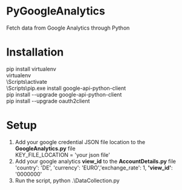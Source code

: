 # PyGoogleAnalytics
Fetch data from Google Analytics through Python

# Installation
pip install virtualenv <br/>
virtualenv <your-env-name>  <br/>
<your-env-name>\Scripts\activate  <br/>
<your-env-name>\Scripts\pip.exe install google-api-python-client  <br/>
pip install --upgrade google-api-python-client  <br/>
pip install --upgrade oauth2client  <br/>

# Setup
1. Add your google credential JSON file location to the <b>GoogleAnalytics.py</b> file <br/>
  KEY_FILE_LOCATION = 'your json file' <br/>
2. Add your google analytics <b>view_id</b> to the <b>AccountDetails.py</b> file  <br/>
  'country': 'DE', 'currency': 'EURO','exchange_rate': 1, <b>'view_id'</b>: '0000000' <br/>
3. Run the script, python .\DataCollection.py

